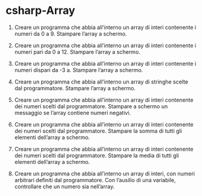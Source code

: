 # csharp-Array

1. Creare un programma che abbia all’interno un array di interi contenente i numeri da 0 a 9. Stampare l’array a schermo.
   
2. Creare un programma che abbia all’interno un array di interi contenente i numeri pari da 0 a 12. Stampare l’array a schermo.
   
3. Creare un programma che abbia all’interno un array di interi contenente i numeri dispari da -3 a. Stampare l’array a schermo.
   
4. Creare un programma che abbia all’interno un array di stringhe scelte dal programmatore. Stampare l’array a schermo.
   
5. Creare un programma che abbia all’interno un array di interi contenente dei numeri scelti dal programmatore. Stampare a schermo un messaggio se l’array contiene numeri negativi.
   
6. Creare un programma che abbia all’interno un array di interi contenente dei numeri scelti dal programmatore. Stampare la somma di tutti gli elementi dell’array a schermo.
   
7. Creare un programma che abbia all’interno un array di interi contenente dei numeri scelti dal programmatore. Stampare la media di tutti gli elementi dell’array a schermo.
   
8. Creare un programma che abbia all’interno un array di interi, con numeri arbitrari definiti dal programmatore. Con l’ausilio di una variabile, controllare che un numero sia nell’array.
